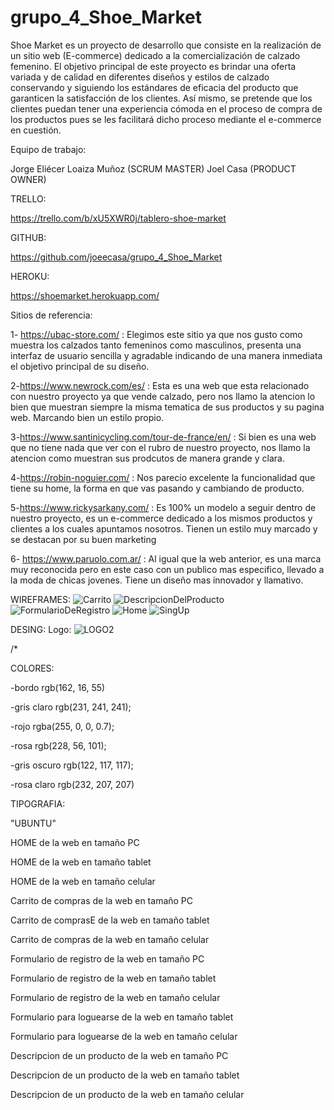 # grupo_4_Shoe_Market
Shoe Market es un proyecto de desarrollo que consiste en la realización de un sitio web (E-commerce) dedicado a la comercialización de calzado femenino. El objetivo principal de este proyecto es brindar una oferta variada y de calidad en diferentes diseños y estilos de calzado conservando y siguiendo los estándares de eficacia del producto que garanticen la satisfacción de los clientes. Así mismo, se pretende que los clientes puedan tener una experiencia cómoda en el proceso de compra de los productos pues se les facilitará dicho proceso mediante el e-commerce en cuestión.


Equipo de trabajo:

Jorge Eliécer Loaiza Muñoz (SCRUM MASTER) 
Joel Casa (PRODUCT OWNER)

TRELLO:

https://trello.com/b/xU5XWR0j/tablero-shoe-market

GITHUB:

https://github.com/joeecasa/grupo_4_Shoe_Market

HEROKU:

https://shoemarket.herokuapp.com/

Sitios de referencia:

1- https://ubac-store.com/ : Elegimos este sitio ya que nos gusto como muestra los calzados tanto femeninos como masculinos, presenta una interfaz de usuario sencilla y agradable indicando de una manera inmediata el objetivo principal de su diseño.

2-https://www.newrock.com/es/ : Esta es una web que esta relacionado con nuestro proyecto ya que vende calzado, pero nos llamo la atencion lo bien que muestran siempre la misma tematica de sus productos y su pagina web. Marcando bien un estilo propio.

3-https://www.santinicycling.com/tour-de-france/en/ : Si bien es una web que no tiene nada que ver con el rubro de nuestro proyecto, nos llamo la atencion como muestran sus prodcutos de manera grande y clara.

4-https://robin-noguier.com/ : Nos parecio excelente la funcionalidad que tiene su home, la forma en que vas pasando y cambiando de producto.

5-https://www.rickysarkany.com/ : Es 100% un modelo a seguir dentro de nuestro proyecto, es un e-commerce dedicado a los mismos productos y clientes a los cuales apuntamos nosotros. Tienen un estilo muy marcado y se destacan por su buen marketing

6- https://www.paruolo.com.ar/ : Al igual que la web anterior, es una marca muy reconocida pero en este caso con un publico mas especifico, llevado a la moda de chicas jovenes. Tiene un diseño mas innovador y llamativo.


WIREFRAMES:
![Carrito](https://user-images.githubusercontent.com/101527250/164489339-68cd33a7-8e19-49a4-ac35-949302f4f44c.jpg)
![DescripcionDelProducto](https://user-images.githubusercontent.com/101527250/164489361-658adf4a-c2b2-401a-bbfe-f77270db327c.jpg)
![FormularioDeRegistro](https://user-images.githubusercontent.com/101527250/164489370-a2519861-0b26-4748-96ac-b9ed6a906574.jpg)
![Home](https://user-images.githubusercontent.com/101527250/164489377-4951ec6b-7300-456c-a627-9e3f0c4bcdf2.jpg)
![SingUp](https://user-images.githubusercontent.com/101527250/164489385-02602d33-8578-42b0-ba01-a3bb21091dd8.jpg)

DESING:
Logo:
![LOGO2](https://user-images.githubusercontent.com/101527250/164489733-9575423e-ce22-4abb-bf89-ce79e13ead6d.jpg)

/* 

COLORES:

-bordo  rgb(162, 16, 55)

-gris claro  rgb(231, 241, 241);

-rojo rgba(255, 0, 0, 0.7);

-rosa rgb(228, 56, 101);

-gris oscuro rgb(122, 117, 117);

-rosa claro rgb(232, 207, 207)
 
 TIPOGRAFIA: 

 "UBUNTU"

 HOME de la web en tamaño PC

 HOME de la web en tamaño tablet

 HOME de la web en tamaño celular

Carrito de compras de la web en tamaño PC

Carrito de comprasE de la web en tamaño tablet

Carrito de compras de la web en tamaño celular

Formulario de registro de la web en tamaño PC

Formulario de registro de la web en tamaño tablet

Formulario de registro de la web en tamaño celular

Formulario para loguearse  de la web en tamaño tablet

Formulario para loguearse  de la web en tamaño celular

Descripcion de un producto de la web en tamaño PC

Descripcion de un producto de la web en tamaño tablet

Descripcion de un producto de la web en tamaño celular









